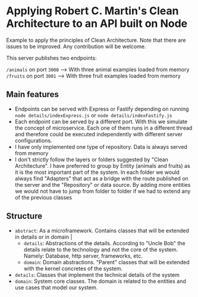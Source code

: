 # Applying Robert C. Martin's Clean Architecture to an API built on Node

Example to apply the principles of Clean Architecture. Note that there are issues to be improved. Any contribution will be welcome.

This server publishes two endpoints:

`/animals` on port `3000` --> With three animal examples loaded from memory
`/fruits` on port `3001` --> With three fruit examples loaded from memory

## Main features

* Endpoints can be served with Express or Fastify depending on running `node details/indexExpress.js` or `node details/indexFastify.js`
* Each endpoint can be served by a different port. With this we simulate the concept of microservice. Each one of them runs in a different thread and therefore could be executed independently with different server configurations.
* I have only implemented one type of repository. Data is always served from memory
* I don't strictly follow the layers or folders suggested by "Clean Architecture". I have preferred to group by Entity (animals and fruits) as it is the most important part of the system. In each folder we would always find "Adapters" that act as a bridge with the route published on the server and the "Repository" or data source. By adding more entities we would not have to jump from folder to folder if we had to extend any of the previous classes

## Structure

  * `abstract`: As a microframework. Contains classes that will be extended in details or in domain
     |
     * `details`: Abstractions of the details. According to "Uncle Bob" the details relate to the technology and not the core of the system. Namely: Database, http server, frameworks, etc.
     * `domain`: Domain abstractions. "Parent" classes that will be extended with the kernel concretes of the system.
  * `details`: Classes that implement the technical details of the system
  * `domain`: System core classes. The domain is related to the entities and use cases that model our system.